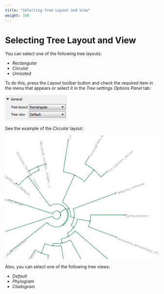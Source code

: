 ```yaml
---
title: "Selecting Tree Layout and View"
weight: 100
---
```


# Selecting Tree Layout and View

You can select one of the following tree layouts:

*   _Rectangular_
*   _Circular_
*   _Unrooted_

To do this, press the _Layout_ toolbar button and check the required item in the menu that appears or select it in the _Tree settings Options Panel_ tab:

![](/images/65929727/65929728.png)

See the example of the _Circular_ layout:

![](/images/65929727/65929729.png)

Also, you can select one of the following tree views:

*   _Default_
*   _Phylogram_
*   _Cladogram_
